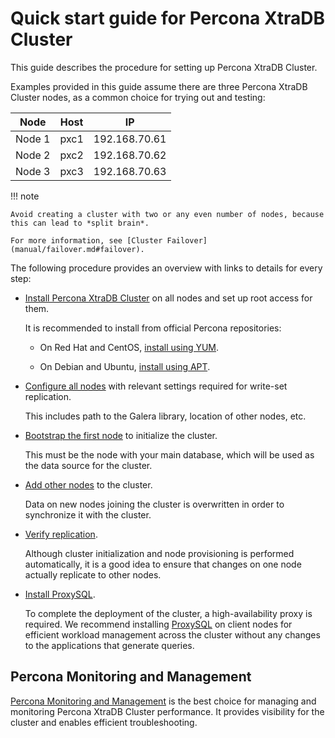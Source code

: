 # Quick start guide for Percona XtraDB Cluster

This guide describes the procedure for setting up Percona XtraDB Cluster.

Examples provided in this guide assume there are three Percona XtraDB Cluster nodes, as a common choice for trying out and testing:

| Node    | Host | IP        |
| ------- | ---- | ----------|
| Node 1| pxc1| 192.168.70.61|
| Node 2| pxc2| 192.168.70.62|
| Node 3| pxc3| 192.168.70.63|

!!! note

    Avoid creating a cluster with two or any even number of nodes, because this can lead to *split brain*. 
    
    For more information, see [Cluster Failover](manual/failover.md#failover).

The following procedure provides an overview with links to details for every step:

* [Install Percona XtraDB Cluster](install/index.md#install) on all nodes and set up root access for them.

  It is recommended to install from official Percona repositories:

  * On Red Hat and CentOS, [install using YUM](install/yum.md#yum).

  * On Debian and Ubuntu, [install using APT](install/apt.md#apt).

* [Configure all nodes](configure.md#configure) with relevant settings required for write-set replication.

  This includes path to the Galera library, location of other nodes, etc.

* [Bootstrap the first node](bootstrap.md#bootstrap) to initialize the cluster.

  This must be the node with your main database,
  which will be used as the data source for the cluster.

* [Add other nodes](add-node.md) to the cluster.

  Data on new nodes joining the cluster is overwritten
  in order to synchronize it with the cluster.

* [Verify replication](verify.md#verify).

  Although cluster initialization and node provisioning
  is performed automatically, it is a good idea to ensure
  that changes on one node actually replicate to other nodes.

* [Install ProxySQL](howtos/proxysql.md#load-balancing-with-proxysql).

  To complete the deployment of the cluster, a high-availability proxy is required. We recommend installing [ProxySQL](https://www.proxysql.com/) on client nodes for efficient workload management across the cluster without any changes to the applications that generate queries.

## Percona Monitoring and Management

[Percona Monitoring and Management](https://www.percona.com/software/database-tools/percona-monitoring-and-management) is the best choice for managing and monitoring Percona XtraDB Cluster performance.
It provides visibility for the cluster and enables efficient troubleshooting.